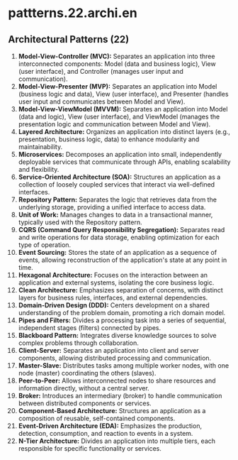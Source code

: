 # pattterns.22.archi.en

## Architectural Patterns (22)

1. **Model-View-Controller (MVC):** Separates an application into three interconnected components: Model (data and business logic), View (user interface), and Controller (manages user input and communication).
2. **Model-View-Presenter (MVP):** Separates an application into Model (business logic and data), View (user interface), and Presenter (handles user input and communicates between Model and View).
3. **Model-View-ViewModel (MVVM):** Separates an application into Model (data and logic), View (user interface), and ViewModel (manages the presentation logic and communication between Model and View).
4. **Layered Architecture:** Organizes an application into distinct layers (e.g., presentation, business logic, data) to enhance modularity and maintainability.
5. **Microservices:** Decomposes an application into small, independently deployable services that communicate through APIs, enabling scalability and flexibility.
6. **Service-Oriented Architecture (SOA):** Structures an application as a collection of loosely coupled services that interact via well-defined interfaces.
7. **Repository Pattern:** Separates the logic that retrieves data from the underlying storage, providing a unified interface to access data.
8. **Unit of Work:** Manages changes to data in a transactional manner, typically used with the Repository pattern.
9. **CQRS (Command Query Responsibility Segregation):** Separates read and write operations for data storage, enabling optimization for each type of operation.
10. **Event Sourcing:** Stores the state of an application as a sequence of events, allowing reconstruction of the application's state at any point in time.
11. **Hexagonal Architecture:** Focuses on the interaction between an application and external systems, isolating the core business logic.
12. **Clean Architecture:** Emphasizes separation of concerns, with distinct layers for business rules, interfaces, and external dependencies.
13. **Domain-Driven Design (DDD):** Centers development on a shared understanding of the problem domain, promoting a rich domain model.
14. **Pipes and Filters:** Divides a processing task into a series of sequential, independent stages (filters) connected by pipes.
15. **Blackboard Pattern:** Integrates diverse knowledge sources to solve complex problems through collaboration.
16. **Client-Server:** Separates an application into client and server components, allowing distributed processing and communication.
17. **Master-Slave:** Distributes tasks among multiple worker nodes, with one node (master) coordinating the others (slaves).
18. **Peer-to-Peer:** Allows interconnected nodes to share resources and information directly, without a central server.
19. **Broker:** Introduces an intermediary (broker) to handle communication between distributed components or services.
20. **Component-Based Architecture:** Structures an application as a composition of reusable, self-contained components.
21. **Event-Driven Architecture (EDA):** Emphasizes the production, detection, consumption, and reaction to events in a system.
22. **N-Tier Architecture:** Divides an application into multiple tiers, each responsible for specific functionality or services.
